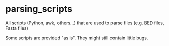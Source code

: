 # parsing_scripts
All scripts (Python, awk, others...) that are used to parse files (e.g. BED files, Fasta files)

Some scripts are provided "as is". They might still contain little bugs.
